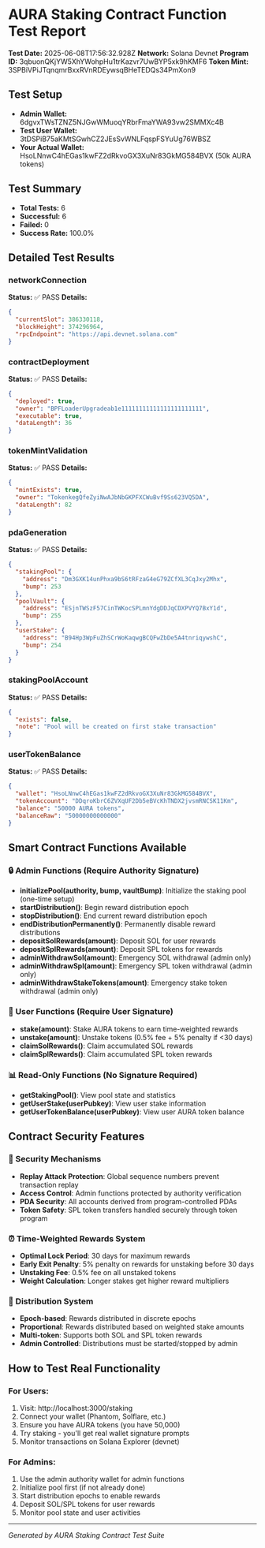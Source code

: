 # AURA Staking Contract Function Test Report
**Test Date:** 2025-06-08T17:56:32.928Z
**Network:** Solana Devnet
**Program ID:** 3qbuonQKjYW5XhYWohpHu1trKazvr7UwBYP5xk9hKMF6
**Token Mint:** 3SPBiVPiJTqnqmrBxxRVnRDEywsqBHeTEDQs34PmXon9

## Test Setup
- **Admin Wallet:** 6dgvxTWsTZNZ5NJGwWMuoqYRbrFmaYWA93vw2SMMXc4B
- **Test User Wallet:** 3tDSPiB75aKMtSGwhCZ2JEsSvWNLFqspFSYuUg76WBSZ
- **Your Actual Wallet:** HsoLNnwC4hEGas1kwFZ2dRkvoGX3XuNr83GkMG584BVX (50k AURA tokens)

## Test Summary
- **Total Tests:** 6
- **Successful:** 6
- **Failed:** 0
- **Success Rate:** 100.0%

## Detailed Test Results
### networkConnection
**Status:** ✅ PASS
**Details:**
```json
{
  "currentSlot": 386330118,
  "blockHeight": 374296964,
  "rpcEndpoint": "https://api.devnet.solana.com"
}
```

### contractDeployment
**Status:** ✅ PASS
**Details:**
```json
{
  "deployed": true,
  "owner": "BPFLoaderUpgradeab1e11111111111111111111111",
  "executable": true,
  "dataLength": 36
}
```

### tokenMintValidation
**Status:** ✅ PASS
**Details:**
```json
{
  "mintExists": true,
  "owner": "TokenkegQfeZyiNwAJbNbGKPFXCWuBvf9Ss623VQ5DA",
  "dataLength": 82
}
```

### pdaGeneration
**Status:** ✅ PASS
**Details:**
```json
{
  "stakingPool": {
    "address": "Dm3GXK14unPhxa9bS6tRFzaG4eG79ZCfXL3CqJxy2Mhx",
    "bump": 253
  },
  "poolVault": {
    "address": "ESjnTWSzF57CinTWKocSPLmnYdgDDJqCDXPVYQ7BxY1d",
    "bump": 255
  },
  "userStake": {
    "address": "B94Hp3WpFuZhSCrWoKaqwgBCQFwZbDe5A4tnriqywshC",
    "bump": 254
  }
}
```

### stakingPoolAccount
**Status:** ✅ PASS
**Details:**
```json
{
  "exists": false,
  "note": "Pool will be created on first stake transaction"
}
```

### userTokenBalance
**Status:** ✅ PASS
**Details:**
```json
{
  "wallet": "HsoLNnwC4hEGas1kwFZ2dRkvoGX3XuNr83GkMG584BVX",
  "tokenAccount": "DDqroKbrC6ZVXqUF2Db5eBVcKhTNDX2jvsmRNCSK11Km",
  "balance": "50000 AURA tokens",
  "balanceRaw": "50000000000000"
}
```

## Smart Contract Functions Available

### 🔒 Admin Functions (Require Authority Signature)
- **initializePool(authority, bump, vaultBump)**: Initialize the staking pool (one-time setup)
- **startDistribution()**: Begin reward distribution epoch
- **stopDistribution()**: End current reward distribution epoch
- **endDistributionPermanently()**: Permanently disable reward distributions
- **depositSolRewards(amount)**: Deposit SOL for user rewards
- **depositSplRewards(amount)**: Deposit SPL tokens for rewards
- **adminWithdrawSol(amount)**: Emergency SOL withdrawal (admin only)
- **adminWithdrawSpl(amount)**: Emergency SPL token withdrawal (admin only)
- **adminWithdrawStakeTokens(amount)**: Emergency stake token withdrawal (admin only)

### 👤 User Functions (Require User Signature)
- **stake(amount)**: Stake AURA tokens to earn time-weighted rewards
- **unstake(amount)**: Unstake tokens (0.5% fee + 5% penalty if <30 days)
- **claimSolRewards()**: Claim accumulated SOL rewards
- **claimSplRewards()**: Claim accumulated SPL token rewards

### 📊 Read-Only Functions (No Signature Required)
- **getStakingPool()**: View pool state and statistics
- **getUserStake(userPubkey)**: View user stake information
- **getUserTokenBalance(userPubkey)**: View user AURA token balance

## Contract Security Features

### 🔐 Security Mechanisms
- **Replay Attack Protection**: Global sequence numbers prevent transaction replay
- **Access Control**: Admin functions protected by authority verification
- **PDA Security**: All accounts derived from program-controlled PDAs
- **Token Safety**: SPL token transfers handled securely through token program

### ⏰ Time-Weighted Rewards System
- **Optimal Lock Period**: 30 days for maximum rewards
- **Early Exit Penalty**: 5% penalty on rewards for unstaking before 30 days
- **Unstaking Fee**: 0.5% fee on all unstaked tokens
- **Weight Calculation**: Longer stakes get higher reward multipliers

### 🎯 Distribution System
- **Epoch-based**: Rewards distributed in discrete epochs
- **Proportional**: Rewards distributed based on weighted stake amounts
- **Multi-token**: Supports both SOL and SPL token rewards
- **Admin Controlled**: Distributions must be started/stopped by admin

## How to Test Real Functionality

### For Users:
1. Visit: http://localhost:3000/staking
2. Connect your wallet (Phantom, Solflare, etc.)
3. Ensure you have AURA tokens (you have 50,000)
4. Try staking - you'll get real wallet signature prompts
5. Monitor transactions on Solana Explorer (devnet)

### For Admins:
1. Use the admin authority wallet for admin functions
2. Initialize pool first (if not already done)
3. Start distribution epochs to enable rewards
4. Deposit SOL/SPL tokens for user rewards
5. Monitor pool state and user activities

---
*Generated by AURA Staking Contract Test Suite*

